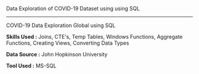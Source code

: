 Data Exploration of COVID-19 Dataset  using using SQL 

-----------------------------------------------------------------------------------------------------------------------------------------------------------------------------------

COVID-19 Data Exploration Global using SQL

**Skills Used :** Joins, CTE's, Temp Tables, Windows Functions, Aggregate Functions, Creating Views, Converting Data Types

**Data Source :**  John Hopkinson University

**Tool Used :**  MS-SQL


